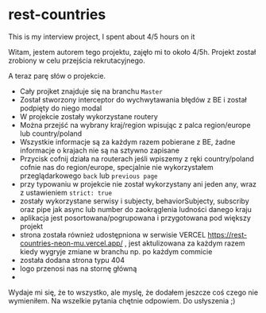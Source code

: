 # rest-countries

This is my interview project, I spent about 4/5 hours on it

Witam, jestem autorem tego projektu, zajęło mi to około 4/5h. Projekt został zrobiony w celu przejścia rekrutacyjnego.

A teraz parę słów o projekcie.

- Cały projket znajduje się na branchu `Master`
- Został stworzony interceptor do wychwytawania błędów z BE i został podpięty do niego modal
- W projekcie zostały wykorzystane routery
- Można przejść na wybrany kraj/region wpisując z palca region/europe lub country/poland
- Wszystkie informacje są za każdym razem pobierane z BE, żadne informacje o krajach nie są na sztywno zapisane
- Przycisk cofnij działa na routerach jeśli wpiszemy z ręki country/poland cofnie nas do region/europe, specjalnie nie
  wykorzystałem przeglądarkowego `back` lub `previous page`
- przy typowaniu w projekcie nie został wykorzystany ani jeden any, wraz z ustawieniem `strict: true`
- zostały wykorzystane serwisy i subjecty, behaviorSubjecty, subscriby oraz pipe jak async lub number do zaokrąglenia
  ludności danego kraju
- aplikacja jest posortowana/pogrupowana i przygotowana pod większy projekt
- strona została również udostępniona w serwisie VERCEL https://rest-countries-neon-mu.vercel.app/ , jest aktulizowana za każdym razem kiedy wygryje zmiane w branchu np. po każdym commicie
- została dodana strona typu 404
- logo przenosi nas na stornę główną
- 
Wydaje mi się, że to wszystko, ale myslę, że dodałem jeszcze coś czego nie wymieniłem.
Na wszelkie pytania chętnie odpowiem. Do usłyszenia ;)
